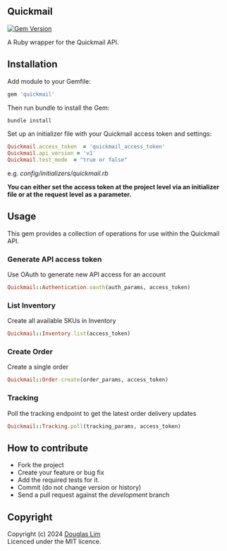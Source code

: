 ## Quickmail

[![Gem Version](https://badge.fury.io/rb/quickmail.svg)](https://badge.fury.io/rb/quickmail)

A Ruby wrapper for the Quickmail API.

## Installation

Add module to your Gemfile:

```ruby
gem 'quickmail'
```

Then run bundle to install the Gem:

```sh
bundle install
```

Set up an initializer file with your Quickmail access token and settings:

```ruby
Quickmail.access_token  = 'quickmail_access_token'
Quickmail.api_version = 'v1'
Quickmail.test_mode  = "true or false"
```
e.g. *config/initializers/quickmail.rb*

**You can either set the access token at the project level via an initializer file or at the request level 
as a parameter.**

## Usage

This gem provides a collection of operations for use within the Quickmail API. 

### Generate API access token

Use OAuth to generate new API access for an account

```ruby
Quickmail::Authentication.oauth(auth_params, access_token)
````


### List Inventory

Create all available SKUs in Inventory

```ruby
Quickmail::Inventory.list(access_token)
````

### Create Order

Create a single order

```ruby
Quickmail::Order.create(order_params, access_token)
````

### Tracking

Poll the tracking endpoint to get the latest order delivery updates

```ruby
Quickmail::Tracking.poll(tracking_params, access_token)
````

## How to contribute

* Fork the project
* Create your feature or bug fix
* Add the required tests for it.
* Commit (do not change version or history)
* Send a pull request against the *development* branch

## Copyright
Copyright (c) 2024 [Douglas Lim]([@hellodouglim](https://twitter.com/hellodouglim))  
Licenced under the MIT licence.
